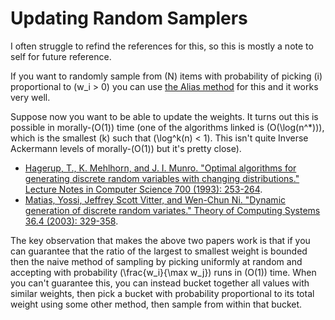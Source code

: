 # Updating Random Samplers

I often struggle to refind the references for this, so this is mostly a note to self for future reference.

If you want to randomly sample from \(N\) items with probability of picking \(i\) proportional to \(w_i > 0\)
you can use [the Alias method](http://www.keithschwarz.com/darts-dice-coins/) for this and it works very well.

Suppose now you want to be able to update the weights.
It turns out this is possible in morally-\(O(1)\) time (one of the algorithms linked is \(O(\log(n^*))\), which is the smallest \(k\) such that \(\log^k(n) < 1\). This isn't quite Inverse Ackermann levels of morally-\(O(1)\) but it's pretty close).

* [Hagerup, T., K. Mehlhorn, and J. I. Munro. "Optimal algorithms for generating discrete random variables with changing distributions." Lecture Notes in Computer Science 700 (1993): 253-264](https://people.mpi-inf.mpg.de/~mehlhorn/ftp/DiscreteRandomVariates.pdf).
* [Matias, Yossi, Jeffrey Scott Vitter, and Wen-Chun Ni. "Dynamic generation of discrete random variates." Theory of Computing Systems 36.4 (2003): 329-358](http://citeseerx.ist.psu.edu/viewdoc/download?doi=10.1.1.645.7960&rep=rep1&type=pdf).

The key observation that makes the above two papers work is that if you can guarantee that the ratio of the largest to smallest weight is bounded then the naive method of sampling by picking uniformly at random and accepting with probability \(\frac{w_i}{\max w_j}\) runs in \(O(1)\) time.
When you can't guarantee this, you can instead bucket together all values with similar weights, then pick a bucket with probability proportional to its total weight using some other method, then sample from within that bucket. 

